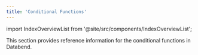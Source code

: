 ```yaml
---
title: 'Conditional Functions'
---
```


import IndexOverviewList from '@site/src/components/IndexOverviewList';

This section provides reference information for the conditional functions in Databend.

<IndexOverviewList />
